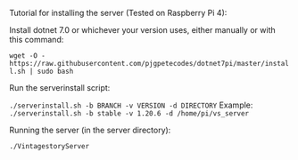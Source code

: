 Tutorial for installing the server (Tested on Raspberry Pi 4):

Install dotnet 7.0 or whichever your version uses, either manually or with this command:

```wget -O - https://raw.githubusercontent.com/pjgpetecodes/dotnet7pi/master/install.sh | sudo bash```

Run the serverinstall script:

```./serverinstall.sh -b BRANCH -v VERSION -d DIRECTORY```
Example:
```./serverinstall.sh -b stable -v 1.20.6 -d /home/pi/vs_server```

Running the server (in the server directory):

```./VintagestoryServer```
